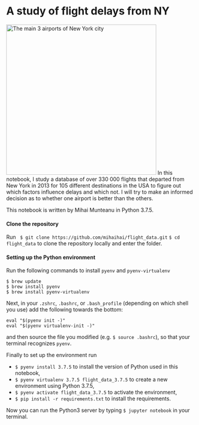 # A study of flight delays from NY

<img src="http://www.airportspotting.com/wp-content/uploads/2015/05/NewYorkCityAirports.jpg" alt="The main 3 airports of New York city" width="400"/>
In this notebook, I study a database of over 330 000 flights that departed from New York in 2013 for 105 different destinations in the USA to figure out which factors influence delays and which not. I will try to make an informed decision as to whether one airport is better than the others.

This notebook is written by Mihai Munteanu in Python 3.7.5.

#### Clone the repository

Run 
``` $ git clone https://github.com/mihaihai/flight_data.git```
``` $ cd flight_data ```
to clone the repository locally and enter the folder.

#### Setting up the Python environment

Run the following commands to install `pyenv` and `pyenv-virtualenv`
```
$ brew update
$ brew install pyenv
$ brew install pyenv-virtualenv
```

Next, in your `.zshrc`, `.bashrc`, or `.bash_profile` (depending on which shell you use) add the following towards the bottom:

```
eval "$(pyenv init -)"
eval "$(pyenv virtualenv-init -)"
```

and then source the file you modified (e.g. `$ source .bashrc`), so that your terminal recognizes `pyenv`.


Finally to set up the environment run

- ```$ pyenv install 3.7.5``` to install the version of Python used in this notebook,
- ```$ pyenv virtualenv 3.7.5 flight_data_3.7.5``` to create a new environment using Python 3.7.5,
- ```$ pyenv activate flight_data_3.7.5``` to activate the environment,
- ```$ pip install -r requirements.txt``` to install the requirements.

Now you can run the Python3 server by typing `$ jupyter notebook` in your terminal. 

